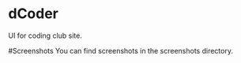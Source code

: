 # dCoder
UI for coding club site.

#Screenshots
You can find screenshots in the screenshots directory.
